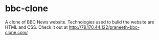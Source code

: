 # bbc-clone
A clone of BBC News website. Technologies used to bulid the website are HTML and CSS. Check it out at http://79.170.44.122/praneeth-bbc-clone.com/
